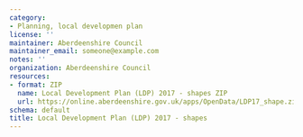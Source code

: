 ```yaml
---
category:
- Planning, local developmen plan
license: ''
maintainer: Aberdeenshire Council
maintainer_email: someone@example.com
notes: ''
organization: Aberdeenshire Council
resources:
- format: ZIP
  name: Local Development Plan (LDP) 2017 - shapes ZIP
  url: https://online.aberdeenshire.gov.uk/apps/OpenData/LDP17_shape.zip
schema: default
title: Local Development Plan (LDP) 2017 - shapes
---
```

